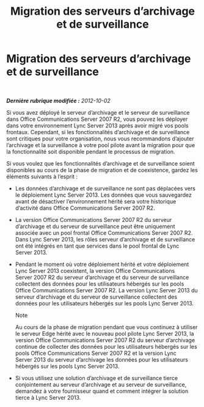 ﻿---
title: Migration des serveurs d’archivage et de surveillance
TOCTitle: Migration des serveurs d’archivage et de surveillance
ms:assetid: 8d879253-ad76-42b7-8386-e44b110239cf
ms:mtpsurl: https://technet.microsoft.com/fr-fr/library/JJ688124(v=OCS.15)
ms:contentKeyID: 49891433
ms.date: 05/20/2016
mtps_version: v=OCS.15
ms.translationtype: HT
---

# Migration des serveurs d’archivage et de surveillance

 

_**Dernière rubrique modifiée :** 2012-10-02_

Si vous avez déployé le serveur d’archivage et le serveur de surveillance dans Office Communications Server 2007 R2, vous pouvez les déployer dans votre environnement Lync Server 2013 après avoir migré vos pools frontaux. Cependant, si les fonctionnalités d’archivage et de surveillance sont critiques pour votre organisation, nous vous recommandons d’ajouter l’archivage et la surveillance à votre pool pilote avant la migration pour que la fonctionnalité soit disponible pendant le processus de migration.

Si vous voulez que les fonctionnalités d’archivage et de surveillance soient disponibles au cours de la phase de migration et de coexistence, gardez les éléments suivants à l’esprit :

  - Les données d’archivage et de surveillance ne sont pas déplacées vers le déploiement Lync Server 2013. Les données que vous sauvegardez avant de désactiver l’environnement hérité sera votre historique d’activité dans Office Communications Server 2007 R2.

  - La version Office Communications Server 2007 R2 du serveur d’archivage et du serveur de surveillance peut être uniquement associée avec un pool frontal Office Communications Server 2007 R2. Dans Lync Server 2013, les rôles serveur d’archivage et de surveillance ont été intégrés en tant que services dans le pool frontal de Lync Server 2013.

  - Pendant le moment où votre déploiement hérité et votre déploiement Lync Server 2013 coexistent, la version Office Communications Server 2007 R2 du serveur d’archivage et du serveur de surveillance collectent des données pour les utilisateurs hébergés sur les pools Office Communications Server 2007 R2. La version Lync Server 2013 du serveur d’archivage et du serveur de surveillance collectent des données pour les utilisateurs hébergés sur les pools Lync Server 2013.
    
    > [!NOTE]  
    > Au cours de la phase de migration pendant que vous continuez à utiliser le serveur Edge hérité avec le nouveau pool pilote Lync Server 2013, la version Office Communications Server 2007 R2 du serveur d’archivage continue de collecter des données pour les utilisateurs hébergés sur les pools Office Communications Server 2007 R2 et la version Lync Server 2013 du serveur d’archivage les données pour les utilisateurs hébergés sur les pools Lync Server 2013.

  - Si vous utilisez une solution d’archivage et de surveillance tierce conjointement au serveur d’archivage et au serveur de surveillance, demandez à votre fournisseur quand et comment intégrer la solution tierce à Lync Server 2013.

